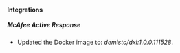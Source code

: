 
#### Integrations

##### McAfee Active Response

- Updated the Docker image to: *demisto/dxl:1.0.0.111528*.
